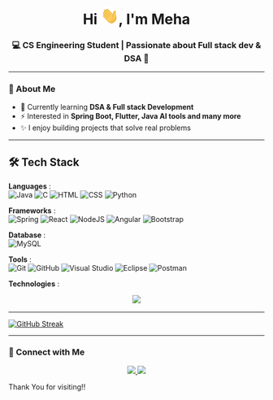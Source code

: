 <h1 align="center">Hi <img src="https://raw.githubusercontent.com/ABSphreak/ABSphreak/master/gifs/Hi.gif" alt="Waving hand" width="35px">, I'm Meha</h1>

<h3 align="center">💻 CS Engineering Student | Passionate about Full stack dev & DSA 🚀</h3>

---

### 🌟 About Me  
- 🌱 Currently learning **DSA & Full stack Development**  
- ⚡ Interested in **Spring Boot, Flutter, Java AI tools and many more**   
- ✨ I enjoy building projects that solve real problems  

---


## 🛠️ Tech Stack  

**Languages** :  
![Java](https://skillicons.dev/icons?i=java)  ![C](https://skillicons.dev/icons?i=c)  ![HTML](https://skillicons.dev/icons?i=html)  ![CSS](https://skillicons.dev/icons?i=css)  ![Python](https://skillicons.dev/icons?i=py)  

**Frameworks** :  
![Spring](https://skillicons.dev/icons?i=spring)  ![React](https://skillicons.dev/icons?i=react)  ![NodeJS](https://skillicons.dev/icons?i=nodejs)  ![Angular](https://skillicons.dev/icons?i=angular)  ![Bootstrap](https://skillicons.dev/icons?i=bootstrap)  

**Database** :  
![MySQL](https://skillicons.dev/icons?i=mysql)  

**Tools** :  
![Git](https://skillicons.dev/icons?i=git)  ![GitHub](https://skillicons.dev/icons?i=github)  ![Visual Studio](https://skillicons.dev/icons?i=visualstudio)  ![Eclipse](https://skillicons.dev/icons?i=eclipse)  ![Postman](https://skillicons.dev/icons?i=postman)  

**Technologies** :  
<p align="center">
  <img src="https://readme-typing-svg.herokuapp.com?size=22&duration=4000&color=00C2FF&vCenter=true&lines=💻+Backend+Developer;🌐+Full+Stack+Enthusiast;📱+web+App+Developer" />
</p>  

---
<a href="https://git.io/streak-stats"><img src="https://streak-stats.demolab.com?user=MehaBN&theme=bear" alt="GitHub Streak" /></a>

---

### 🔗 Connect with Me  

<p align="center">
  <a href="https://www.linkedin.com/in/meha-b-n-a50ab625b" target="_blank">
    <img src="https://img.shields.io/badge/LinkedIn-0A66C2?style=for-the-badge&logo=linkedin&logoColor=white"/>
  </a>
  <a href="mailto:mehabakilana@gmail.com">
    <img src="https://img.shields.io/badge/Gmail-D14836?style=for-the-badge&logo=gmail&logoColor=white"/>
  </a>
<!--   <a href="https://your-portfolio-link.com" target="_blank">
    <img src="https://img.shields.io/badge/Portfolio-000000?style=for-the-badge&logo=web&logoColor=white"/>
  </a> -->
</p>
  
Thank You for visiting!!
